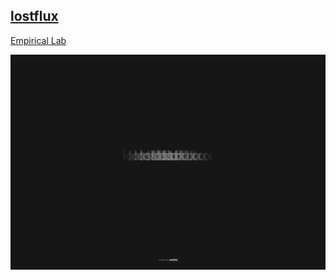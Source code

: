 ## [lostflux][site]

[Empirical Lab][site]

[![Area 51](./profile/lostflux.jpeg)][site]

[site]: https://lostflux.space
